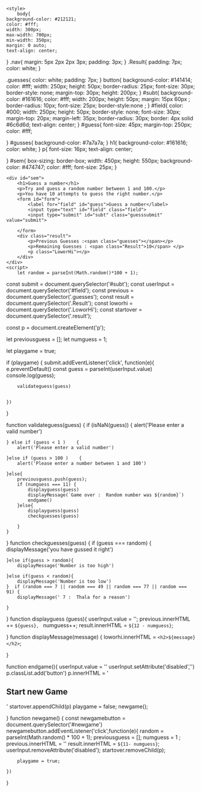 <!DOCTYPE html>
<html lang="en">
<head>
    <meta charset="UTF-8">
    <meta name="viewport" content="width=device-width, initial-scale=1.0">
    <title>Document</title>
    
    <style>
        body{
    background-color: #212121;
    color: #fff;
    width: 300px;
    max-width: 700px;
    min-width: 350px;
    margin: 0 auto;
    text-align: center;



}
.nav{
    margin: 5px 2px 2px 3px;
    padding: 3px;
}
.Result{
    padding: 7px;
    color: white;
}

.guesses{
    color: white;
    padding: 7px;
}
button{
    background-color: #141414;
    color: #fff;
    width: 250px;
    height: 50px;
    border-radius: 25px;
    font-size: 30px;
    border-style: none;
    margin-top: 30px;
    height: 200px;
}
#subt{
    background-color: #161616;
    color: #fff;
    width: 200px;
    height: 50px;
    margin: 15px 60px ;
    border-radius: 10px;
    font-size: 25px;
    border-style:none ;
}
#field{
    color: #000;
    width: 250px;
    height: 50px;
    border-style: none;
    font-size: 30px;
    margin-top: 20px;
    margin-left: 35px;
    border-radius: 30px;
    border: 4px solid #6c6d6d;
    text-align: center;
}
#guess{
    font-size: 45px;
    margin-top: 250px;
    color: #fff;
    
}
#gusses{
    background-color: #7a7a7a;
}
h1{
    background-color: #161616;
    color: white;
}
p{
    font-size: 16px;
    text-align: center;
    
}
#sem{
    box-sizing: border-box;
    width: 450px;
    height: 550px;
    background-color: #474747;
    color: #fff;
    font-size: 25px;
}
    </style>
</head>
<body>
    
    <div id="sem">
        <h1>Guess a number</h1>
        <p>Try and guess a random number between 1 and 100.</p>
        <p>You have 10 attempts to guess the right number.</p>
        <form id="form">
            <label for="field" id="guess">Guess a number</label>
            <input type="text" id="field" class="field">
            <input type="submit" id="subt" class="guesssubmit" value="submit">

        </form>
        <div class="result">
            <p>Previous Guesses :<span class="guesses"></span></p>
            <p>Remaining Guesses : <span class="Result">10</span> </p>
            <p class="LoworHi"></p>
        </div>
    </div>
    <script>
        let random = parseInt(Math.random()*100 + 1);

const submit = document.querySelector('#subt');
const userInput = document.querySelector('#field');
const previous = document.querySelector('.guesses');
const result = document.querySelector('.Result');
const loworhi = document.querySelector('.LoworHi');
const startover = document.querySelector('.result');

const p = document.createElement('p');

let previousguess = [];
let numguess = 1;

let playgame = true;

if (playgame) {
    submit.addEventListener('click', function(e){
        e.preventDefault()
        const guess = parseInt(userInput.value)
        console.log(guess);
        
        validateguess(guess)


    })
    
}



function validateguess(guess) {
    if (isNaN(guess)) {
        alert('Please enter a valid number')
        
    } else if (guess < 1 )    {
        alert('Please enter a valid number')

    }else if (guess > 100 )    {
        alert('Please enter a number between 1 and 100')

    }else{
        previousguess.push(guess);
        if (numguess === 11) {
            displayguess(guess)
            displayMessage(`Game over :  Random number was ${random}`)
            endgame()
        }else{
            displayguess(guess)
            checkguesses(guess)

        }
    }
}
function checkguesses(guess) {
    if (guess === random) {
        displayMessage('you have gussed it right')
        
    }else if(guess > random){
        displayMessage('Number is too high')

    }else if(guess < random){
        displayMessage('Number is too low')
    }  if (random === 7 || random === 49 || random === 77 || random === 91) {
        displayMessage(' 7 :  Thala for a reason')
        
    }

    
}
function   displayguess (guess){
    userInput.value = '';
    previous.innerHTML += `${guess}, `
    numguess++;
    result.innerHTML = ` ${12 - numguess} `;



    
}
function displayMessage(message) {
    loworhi.innerHTML = `<h2>${message}</h2>`;
        
        
    

    
}

function endgame(){
    userInput.value = ''
    userInput.setAttribute('disabled','')
    p.classList.add('button')
    p.innerHTML = '<h2 id = newgame> Start new Game</h2>'
    startover.appendChild(p)
    playgame = false;
    newgame();


}
function newgame() {
    const newgamebutton = document.querySelector('#newgame')
    newgamebutton.addEventListener('click',function(e){
        random = parseInt(Math.random() * 100 + 1);
        previousguess = [];
        numguess = 1 ;
        previous.innerHTML = ''
        result.innerHTML = `${11- numguess}`;
        userInput.removeAttribute('disabled');
        startover.removeChild(p);

        playgame = true;

    })
    
}
    </script>
    
</body>
</html>
